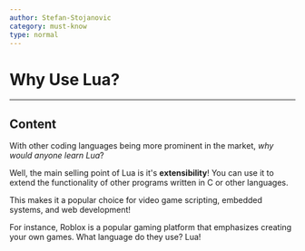 ```yaml
---
author: Stefan-Stojanovic
category: must-know
type: normal
---
```


# Why Use Lua?

---
## Content

With other coding languages being more prominent in the market, *why would anyone learn Lua*?

Well, the main selling point of Lua is it's **extensibility**! You can use it to extend the functionality of other programs written in C or other languages.  

This makes it a popular choice for video game scripting, embedded systems, and web development! 

For instance, Roblox is a popular gaming platform that emphasizes creating your own games. What language do they use? Lua! 




